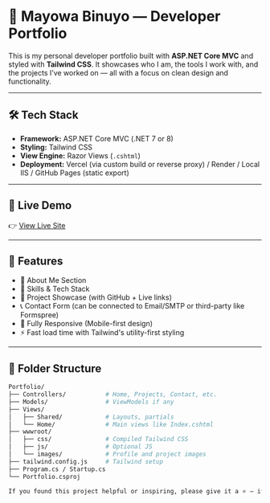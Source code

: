 # 💼 Mayowa Binuyo — Developer Portfolio

This is my personal developer portfolio built with **ASP.NET Core MVC** and styled with **Tailwind CSS**. It showcases who I am, the tools I work with, and the projects I’ve worked on — all with a focus on clean design and functionality.

---

## 🛠 Tech Stack

- **Framework:** ASP.NET Core MVC (.NET 7 or 8)  
- **Styling:** Tailwind CSS  
- **View Engine:** Razor Views (`.cshtml`)  
- **Deployment:** Vercel (via custom build or reverse proxy) / Render / Local IIS / GitHub Pages (static export)

---

## 🚀 Live Demo

👉 [View Live Site](https://your-portfolio-url.com)

---

## 📸 Features

- 👤 About Me Section  
- 🧠 Skills & Tech Stack  
- 💼 Project Showcase (with GitHub + Live links)  
- 📞 Contact Form (can be connected to Email/SMTP or third-party like Formspree)  
- 📱 Fully Responsive (Mobile-first design)  
- ⚡ Fast load time with Tailwind's utility-first styling

---

## 📂 Folder Structure

```bash
Portfolio/
├── Controllers/           # Home, Projects, Contact, etc.
├── Models/                # ViewModels if any
├── Views/
│   ├── Shared/            # Layouts, partials
│   └── Home/              # Main views like Index.cshtml
├── wwwroot/
│   ├── css/               # Compiled Tailwind CSS
│   ├── js/                # Optional JS
│   └── images/            # Profile and project images
├── tailwind.config.js     # Tailwind setup
├── Program.cs / Startup.cs
└── Portfolio.csproj

If you found this project helpful or inspiring, please give it a ⭐️ — it means a lot!
